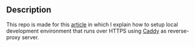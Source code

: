 ## Description
This repo is made for this [article](#) in which I explain how to setup local development environment that runs over HTTPS using [Caddy](https://caddyserver.com/docs/) as reverse-proxy server.

